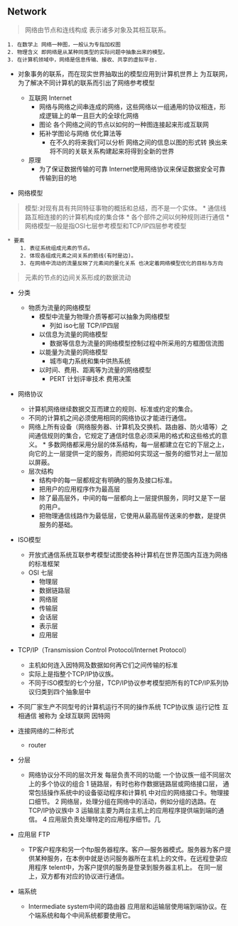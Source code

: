 ## Network 

> 网络由节点和连线构成 表示诸多对象及其相互联系。

	1. 在数学上 网络一种图，一般认为专指加权图
	2. 物理含义 即网络是从某种同类型的实际问题中抽象出来的模型。
	3. 在计算机领域中，网络是信息传输、接收、共享的虚拟平台.

* 对象事务的联系，而在现实世界抽取出的模型应用到计算机世界上
为互联网，为了解决不同计算机的联系而引出了网络参考模型

	* 互联网  Internet
		* 网络与网络之间串连成的网络，这些网络以一组通用的协议相连，形成逻辑上的单一且巨大的全球化网络
		* 图论 各个网络之间的节点以如何的一种图连接起来形成互联网
		* 拓补学图论与网络 优化算法等
			* 在不久的将来我们可以分析 网络之间的信息以图的形式转
				换出来将不同的关联关系构建起来将得到全新的世界
	* 原理
		* 为了保证数据传输的可靠 Internet使用网络协议来保证数据安全可靠传输到目的地


* 网络模型
> 模型:对现有具有共同特征事物的概括和总结，而不是一个实体。
		* 通信线路互相连接的的计算机构成的集合体
		* 各个部件之间以何种规则进行通信
		* 网络模型一般是指OSI七层参考模型和TCP/IP四层参考模型

	* 要素
		1. 表征系统组成元素的节点。
		2. 体现各组成元素之间关系的箭线(有时是边)。
		3. 在网络中流动的流量反映了元素间的量化关系 也决定着网络模型优化的目标与方向

> 元素的节点的边间关系形成的数据流动

* 分类
	* 物质为流量的网络模型
		* 模型中流量为物理介质等都可以抽象为网络模型
			* 列如 iso七层 TCP/IP四层
		* 以信息为流量的网络模型
			* 数据等信息为流量的网络模型控制过程中所采用的方框图信流图
		* 以能量为流量的网络模型
			* 城市电力系统和集中供热系统
		* 以时间、费用、距离等为流量的网络模型
			* PERT 计划评审技术 费用决策

* 网络协议
	* 计算机网络继续数据交互而建立的规则、标准或约定的集合。
	* 不同的计算机之间必须使用相同的网络协议才能进行通信。
	* 网络上所有设备（网络服务器、计算机及交换机、路由器、防火墙等）之间通信规则的集合，它规定了通信时信息必须采用的格式和这些格式的意义。
		  * 多数网络都采用分层的体系结构，每一层都建立在它的下层之上，向它的上一层提供一定的服务，而把如何实现这一服务的细节对上一层加以屏蔽。
	*  层次结构
		* 结构中的每一层都规定有明确的服务及接口标准。
		* 把用户的应用程序作为最高层
		* 除了最高层外，中间的每一层都向上一层提供服务，同时又是下一层的用户。
		* 把物理通信线路作为最低层，它使用从最高层传送来的参数，是提供服务的基础。

	
* ISO模型
	* 开放式通信系统互联参考模型试图使各种计算机在世界范围内互连为网络的标准框架
	* OSI 七层	
		* 物理层
		* 数据链路层
		* 网络层
		* 传输层
		* 会话层
		* 表示层
		* 应用层
		


* TCP/IP（Transmission Control Protocol/Internet Protocol）
	* 主机如何连入因特网及数据如何再它们之间传输的标准
	* 实际上是指整个TCP/IP协议族。
	* 不同于ISO模型的七个分层，TCP/IP协议参考模型把所有的TCP/IP系列协议归类到四个抽象层中

* 不同厂家生产不同型号的计算机运行不同的操作系统 TCP协议族 运行记性
	互相通信 被称为 全球互联网 因特网


* 连接网络的二种形式
	* router


* 分层
	* 网络协议分不同的层次开发 每层负责不同的功能
		一个协议族一组不同层次上的多个协议的组合
	1 链路层，有时也称作数据链路层或网络接口层，
	通常包括操作系统中的设备驱动程序和计算机
	中对应的网络接口卡。物理接口细节。
	2 网络层，处理分组在网络中的活动，例如分组的选路。在
		TCP/IP协议族中
	3 运输层主要为两台主机上的应用程序提供端到端的通信。
	4 应用层负责处理特定的应用程序细节。几


* 应用层 FTP
	* TP客户程序和另一个ftp服务器程序。客户—服务器模式。服务器为客户提供某种服务，在本例中就是访问服务器所在主机上的文件。在远程登录应用程序 telent中，为客户提供的服务是登录到服务器主机上。
	在同一层上，双方都有对应的协议进行通信。

* 端系统
	* Intermediate system中间的路由器 应用层和运输层使用端到端协议。在个端系统和每个中间系统都要使用它。
